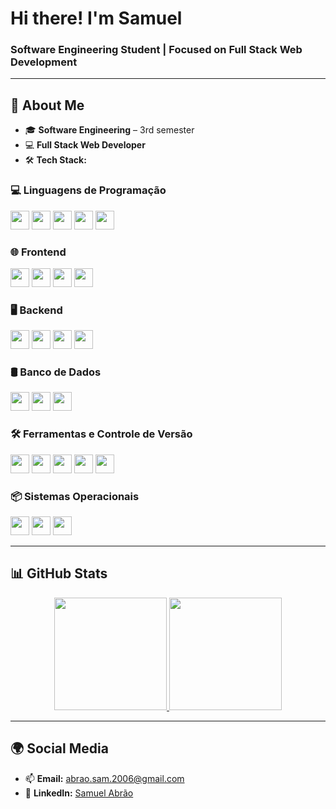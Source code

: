 # **Hi there! I'm Samuel**  
### **Software Engineering Student | Focused on Full Stack Web Development**

---

## 🚀 **About Me**  
- 🎓 **Software Engineering** – 3rd semester  
- 💻 **Full Stack Web Developer**  
- 🛠️ **Tech Stack:**  

### **💻 Linguagens de Programação**  
<p align="left">
    <img src="https://img.shields.io/badge/-JavaScript-333333?style=flat&logo=javascript" height="30"/>
    <img src="https://img.shields.io/badge/-TypeScript-333333?style=flat&logo=typescript" height="30"/>
    <img src="https://img.shields.io/badge/-Python-333333?style=flat&logo=python" height="30"/>
    <img src="https://img.shields.io/badge/-C-333333?style=flat&logo=c" height="30"/>
    <img src="https://img.shields.io/badge/-SQL-333333?style=flat&logo=postgresql" height="30"/>
</p>

### **🌐 Frontend**  
<p align="left">
    <img src="https://img.shields.io/badge/-React-333333?style=flat&logo=react" height="30"/>
    <img src="https://img.shields.io/badge/-Styled_Components-333333?style=flat&logo=styled-components" height="30"/>
    <img src="https://img.shields.io/badge/-TailwindCSS-333333?style=flat&logo=tailwind-css" height="30"/>
    <img src="https://img.shields.io/badge/-CSS3-333333?style=flat&logo=css3" height="30"/>
</p>

### **🖥️ Backend**  
<p align="left">
    <img src="https://img.shields.io/badge/-Node.js-333333?style=flat&logo=node.js" height="30"/>
    <img src="https://img.shields.io/badge/-Express-333333?style=flat&logo=express" height="30"/>
    <img src="https://img.shields.io/badge/-Fastify-333333?style=flat&logo=fastify&logoColor=white" height="30"/>
    <img src="https://img.shields.io/badge/-Flask-333333?style=flat&logo=flask" height="30"/>
</p>

### **🛢️ Banco de Dados**  
<p align="left">
    <img src="https://img.shields.io/badge/-MySQL-333333?style=flat&logo=mysql" height="30"/>
    <img src="https://img.shields.io/badge/-SQLite-333333?style=flat&logo=sqlite" height="30"/>
    <img src="https://img.shields.io/badge/-Knex.js-333333?style=flat&logo=knex.js&logoColor=white" height="30"/>
</p>

### **🛠️ Ferramentas e Controle de Versão**  
<p align="left">
    <img src="https://img.shields.io/badge/-Git-333333?style=flat&logo=git" height="30"/>
    <img src="https://img.shields.io/badge/-GitHub-333333?style=flat&logo=github" height="30"/>
    <img src="https://img.shields.io/badge/-Postman-333333?style=flat&logo=postman" height="30"/>
    <img src="https://img.shields.io/badge/-Insomnia-333333?style=flat&logo=insomnia" height="30"/>
    <img src="https://img.shields.io/badge/-VSCode-333333?style=flat&logo=visual-studio-code" height="30"/>
</p>

### **📦 Sistemas Operacionais**  
<p align="left">
    <img src="https://img.shields.io/badge/-Windows_10-333333?style=flat&logo=windows" height="30"/>
    <img src="https://img.shields.io/badge/-Debian-333333?style=flat&logo=debian" height="30"/>
    <img src="https://img.shields.io/badge/-Ubuntu-333333?style=flat&logo=ubuntu" height="30"/>
</p>

---

## 📊 **GitHub Stats**  

<div align="center">  
  <a href="https://github.com/samuka7abr">  
    <img height="180em" src="https://github-readme-stats.vercel.app/api?username=samuka7abr&show_icons=true&theme=dark&count_private=true"/>  
    <img height="180em" src="https://github-readme-stats.vercel.app/api/top-langs/?username=samuka7abr&layout=compact&exclude_repo=MPE-IDP&theme=dark"/>
  </a>  
</div>  

---

## 🌍 **Social Media**  
- 📫 **Email:** [abrao.sam.2006@gmail.com](mailto:abrao.sam.2006@gmail.com)  
- 💼 **LinkedIn:** [Samuel Abrão](https://www.linkedin.com/in/samuel-abr%C3%A3o-0655a12ba/)  
